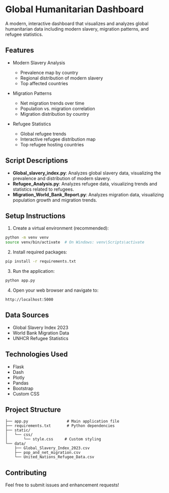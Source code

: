 # Global Humanitarian Dashboard

A modern, interactive dashboard that visualizes and analyzes global humanitarian data including modern slavery, migration patterns, and refugee statistics.

## Features

- Modern Slavery Analysis
  - Prevalence map by country
  - Regional distribution of modern slavery
  - Top affected countries

- Migration Patterns
  - Net migration trends over time
  - Population vs. migration correlation
  - Migration distribution by country

- Refugee Statistics
  - Global refugee trends
  - Interactive refugee distribution map
  - Top refugee hosting countries

## Script Descriptions

- **Global_slavery_index.py**: Analyzes global slavery data, visualizing the prevalence and distribution of modern slavery.
- **Refugee_Analysis.py**: Analyzes refugee data, visualizing trends and statistics related to refugees.
- **Migration_World_Bank_Report.py**: Analyzes migration data, visualizing population growth and migration trends.

## Setup Instructions

1. Create a virtual environment (recommended):
```bash
python -m venv venv
source venv/bin/activate  # On Windows: venv\Scripts\activate
```

2. Install required packages:
```bash
pip install -r requirements.txt
```

3. Run the application:
```bash
python app.py
```

4. Open your web browser and navigate to:
```
http://localhost:5000
```

## Data Sources

- Global Slavery Index 2023
- World Bank Migration Data
- UNHCR Refugee Statistics

## Technologies Used

- Flask
- Dash
- Plotly
- Pandas
- Bootstrap
- Custom CSS

## Project Structure

```
├── app.py                 # Main application file
├── requirements.txt       # Python dependencies
├── static/
│   └── css/
│       └── style.css     # Custom styling
└── data/
    ├── Global_Slavery_Index_2023.csv
    ├── pop_and_net_migration.csv
    └── United_Nations_Refugee_Data.csv
```

## Contributing

Feel free to submit issues and enhancement requests!
